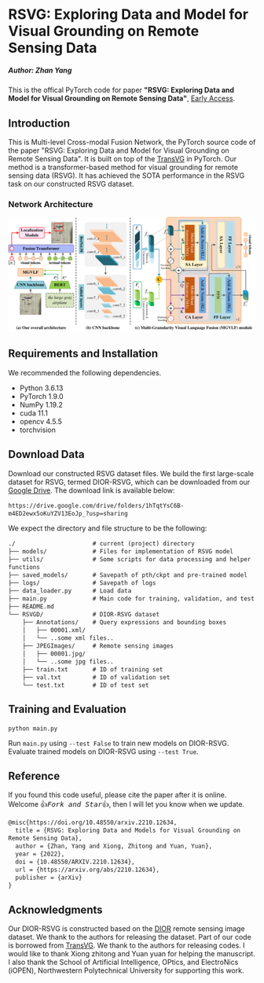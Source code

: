# RSVG: Exploring Data and Model for Visual Grounding on Remote Sensing Data
##### Author: Zhan Yang 
This is the offical PyTorch code for paper **"RSVG: Exploring Data and Model for Visual Grounding on Remote Sensing Data"**, [Early Access](https://ieeexplore.ieee.org/document/10056343).

## Introduction
This is Multi-level Cross-modal Fusion Network, the PyTorch source code of the paper "RSVG: Exploring Data and Model for Visual Grounding on Remote Sensing Data". It is built on top of the [TransVG](https://github.com/djiajunustc/TransVG) in PyTorch. Our method is a transformer-based method for visual grounding for remote sensing data (RSVG). It has achieved the SOTA performance in the RSVG task on our constructed RSVG dataset.

### Network Architecture
<p align="middle">
    <img src="fig/MGVLF.pdf">
</p>

## Requirements and Installation
We recommended the following dependencies.
- Python 3.6.13
- PyTorch 1.9.0
- NumPy 1.19.2
- cuda 11.1
- opencv 4.5.5
- torchvision

## Download Data
Download our constructed RSVG dataset files. We build the first large-scale dataset for RSVG, termed DIOR-RSVG, which can be downloaded from our [Google Drive](https://drive.google.com/drive/folders/1hTqtYsC6B-m4ED2ewx5oKuYZV13EoJp_?usp=sharing). The download link is available below:
```
https://drive.google.com/drive/folders/1hTqtYsC6B-m4ED2ewx5oKuYZV13EoJp_?usp=sharing
```
   
We expect the directory and file structure to be the following:
```
./                      # current (project) directory
├── models/             # Files for implementation of RSVG model
├── utils/              # Some scripts for data processing and helper functions 
├── saved_models/       # Savepath of pth/ckpt and pre-trained model
├── logs/               # Savepath of logs
├── data_loader.py      # Load data
├── main.py             # Main code for training, validation, and test
├── README.md
└── RSVGD/              # DIOR-RSVG dataset
    ├── Annotations/    # Query expressions and bounding boxes
    │   ├── 00001.xml/
    │   └── ..some xml files..
    ├── JPEGImages/     # Remote sensing images
    │   ├── 00001.jpg/
    │   └── ..some jpg files..
    ├── train.txt       # ID of training set
    ├── val.txt         # ID of validation set
    └── test.txt        # ID of test set
```

## Training and Evaluation
```
python main.py
```

Run ```main.py``` using ```--test False``` to train new models on DIOR-RSVG.
Evaluate trained models on DIOR-RSVG using ```--test True```.

## Reference
If you found this code useful, please cite the paper after it is online. Welcome :+1:_<big>`Fork and Star`</big>_:+1:, then I will let you know when we update.
```
@misc{https://doi.org/10.48550/arxiv.2210.12634,
  title = {RSVG: Exploring Data and Models for Visual Grounding on Remote Sensing Data},
  author = {Zhan, Yang and Xiong, Zhitong and Yuan, Yuan},
  year = {2022},
  doi = {10.48550/ARXIV.2210.12634},
  url = {https://arxiv.org/abs/2210.12634},
  publisher = {arXiv}
}
```

## Acknowledgments
Our DIOR-RSVG is constructed based on the [DIOR](http://www.escience.cn/people/JunweiHan/DIOR.html) remote sensing image dataset. We thank to the authors for releasing the dataset. Part of our code is borrowed from [TransVG](https://github.com/djiajunustc/TransVG). We thank to the authors for releasing codes. I would like to thank Xiong zhitong and Yuan yuan for helping the manuscript. I also thank the School of Artificial Intelligence, OPtics, and ElectroNics (iOPEN), Northwestern Polytechnical University for supporting this work.
